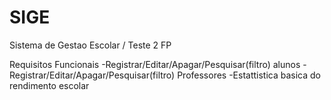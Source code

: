 # SIGE
 Sistema de Gestao Escolar / Teste 2 FP
 
 Requisitos Funcionais
 -Registrar/Editar/Apagar/Pesquisar(filtro) alunos
 -Registrar/Editar/Apagar/Pesquisar(filtro) Professores
 -Estattistica basica do rendimento escolar
